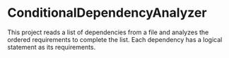 # ConditionalDependencyAnalyzer
This project reads a list of dependencies from a file and analyzes the ordered requirements to complete the list. Each dependency has a logical statement as its requirements.

